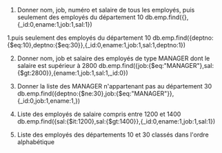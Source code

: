 1. Donner nom, job, numéro et salaire de tous les employés, puis seulement des employés du département 10
db.emp.find({},{_id:0,ename:1,job:1,sal:1})

1.puis seulement des employés du département 10
db.emp.find({deptno:{$eq:10},deptno:{$eq:30}},{_id:0,ename:1,job:1,sal:1,deptno:1})

2. Donner nom, job et salaire des employés de type MANAGER dont le salaire est supérieur à 2800
db.emp.find({job:{$eq:"MANAGER"},sal:{$gt:2800}},{ename:1,job:1,sal:1,_id:0})

3. Donner la liste des MANAGER n'appartenant pas au département 30
db.emp.find({deptno:{$ne:30},job:{$eq:"MANAGER"}},{_id:0,job:1,ename:1,})

4. Liste des employés de salaire compris entre 1200 et 1400
db.emp.find({sal:{$it:1200},sal:{$gt:1400}},{_id:0,ename:1,job:1,sal:1})

5. Liste des employés des départements 10 et 30 classés dans l'ordre alphabétique